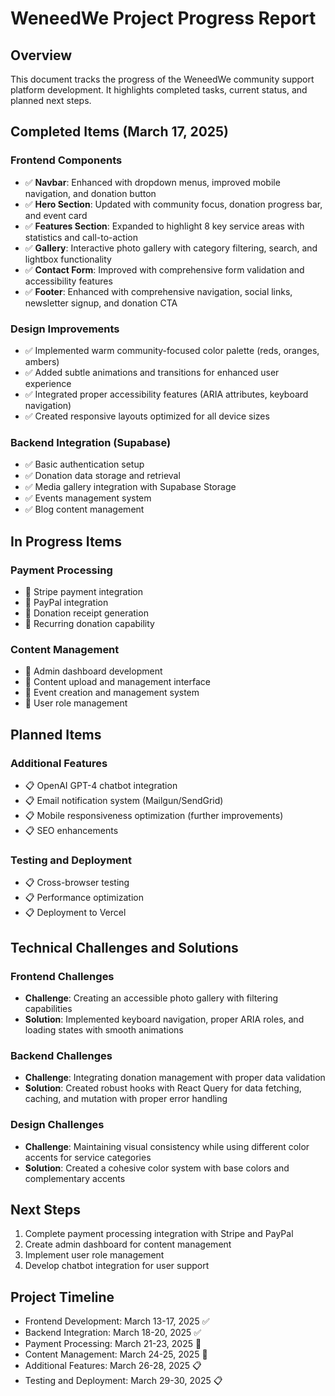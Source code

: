 
# WeneedWe Project Progress Report

## Overview
This document tracks the progress of the WeneedWe community support platform development. It highlights completed tasks, current status, and planned next steps.

## Completed Items (March 17, 2025)

### Frontend Components
- ✅ **Navbar**: Enhanced with dropdown menus, improved mobile navigation, and donation button
- ✅ **Hero Section**: Updated with community focus, donation progress bar, and event card
- ✅ **Features Section**: Expanded to highlight 8 key service areas with statistics and call-to-action
- ✅ **Gallery**: Interactive photo gallery with category filtering, search, and lightbox functionality
- ✅ **Contact Form**: Improved with comprehensive form validation and accessibility features
- ✅ **Footer**: Enhanced with comprehensive navigation, social links, newsletter signup, and donation CTA

### Design Improvements
- ✅ Implemented warm community-focused color palette (reds, oranges, ambers)
- ✅ Added subtle animations and transitions for enhanced user experience
- ✅ Integrated proper accessibility features (ARIA attributes, keyboard navigation)
- ✅ Created responsive layouts optimized for all device sizes

### Backend Integration (Supabase)
- ✅ Basic authentication setup
- ✅ Donation data storage and retrieval
- ✅ Media gallery integration with Supabase Storage
- ✅ Events management system
- ✅ Blog content management

## In Progress Items

### Payment Processing
- 🔄 Stripe payment integration
- 🔄 PayPal integration 
- 🔄 Donation receipt generation
- 🔄 Recurring donation capability

### Content Management
- 🔄 Admin dashboard development
- 🔄 Content upload and management interface
- 🔄 Event creation and management system
- 🔄 User role management

## Planned Items

### Additional Features
- 📋 OpenAI GPT-4 chatbot integration
- 📋 Email notification system (Mailgun/SendGrid)
- 📋 Mobile responsiveness optimization (further improvements)
- 📋 SEO enhancements

### Testing and Deployment
- 📋 Cross-browser testing
- 📋 Performance optimization
- 📋 Deployment to Vercel

## Technical Challenges and Solutions

### Frontend Challenges
- **Challenge**: Creating an accessible photo gallery with filtering capabilities
- **Solution**: Implemented keyboard navigation, proper ARIA roles, and loading states with smooth animations

### Backend Challenges
- **Challenge**: Integrating donation management with proper data validation
- **Solution**: Created robust hooks with React Query for data fetching, caching, and mutation with proper error handling

### Design Challenges
- **Challenge**: Maintaining visual consistency while using different color accents for service categories
- **Solution**: Created a cohesive color system with base colors and complementary accents

## Next Steps
1. Complete payment processing integration with Stripe and PayPal
2. Create admin dashboard for content management
3. Implement user role management
4. Develop chatbot integration for user support

## Project Timeline
- Frontend Development: March 13-17, 2025 ✅
- Backend Integration: March 18-20, 2025 ✅
- Payment Processing: March 21-23, 2025 🔄
- Content Management: March 24-25, 2025 🔄
- Additional Features: March 26-28, 2025 📋
- Testing and Deployment: March 29-30, 2025 📋
